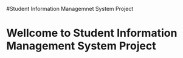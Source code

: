 #Student Information Managemnet System Project
# Wellcome to Student Information Management System Project
